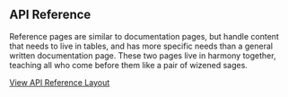 ## API Reference

Reference pages are similar to documentation pages, but handle content that needs to live in tables, and has more specific needs than a general written documentation page. These two pages live in harmony together, teaching all who come before them like a pair of wizened sages.

[View API Reference Layout](/page-layouts/api-reference/)